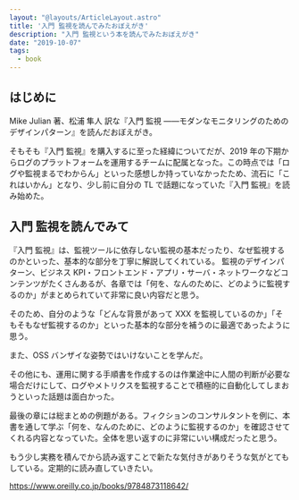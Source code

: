 ```yaml
---
layout: "@layouts/ArticleLayout.astro"
title: '入門 監視を読んでみたおぼえがき'
description: "入門 監視という本を読んでみたおぼえがき"
date: "2019-10-07"
tags:
  - book
---
```


## はじめに

Mike Julian 著、松浦 隼人 訳な『入門 監視 ――モダンなモニタリングのためのデザインパターン』を読んだおぼえがき。

そもそも『入門 監視』を購入するに至った経緯についてだが、2019 年の下期からログのプラットフォームを運用するチームに配属となった。この時点では「ログや監視まるでわからん」といった感想しか持っていなかったため、流石に「これはいかん」となり、少し前に自分の TL で話題になっていた『入門 監視』を読み始めた。

## 入門 監視を読んでみて

『入門 監視』は、監視ツールに依存しない監視の基本だったり、なぜ監視するのかといった、基本的な部分を丁寧に解説してくれている。
監視のデザインパターン、ビジネス KPI・フロントエンド・アプリ・サーバ・ネットワークなどコンテンツがたくさんあるが、各章では「何を、なんのために、どのように監視するのか」がまとめられていて非常に良い内容だと思う。

そのため、自分のような「どんな背景があって XXX を監視しているのか」「そもそもなぜ監視するのか」といった基本的な部分を補うのに最適であったように思う。

また、OSS バンザイな姿勢ではいけないことを学んだ。

その他にも、運用に関する手順書を作成するのは作業途中に人間の判断が必要な場合だけにして、ログやメトリクスを監視することで積極的に自動化してしまおうといった話題は面白かった。

最後の章には総まとめの例題がある。フィクションのコンサルタントを例に、本書を通して学ぶ「何を、なんのために、どのように監視するのか」を確認させてくれる内容となっていた。全体を思い返すのに非常にいい構成だったと思う。

もう少し実務を積んでから読み返すことで新たな気付きがありそうな気がとてもしている。定期的に読み直していきたい。

https://www.oreilly.co.jp/books/9784873118642/